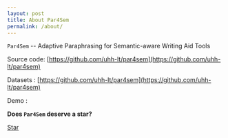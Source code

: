 ```yaml
---
layout: post
title: About Par4Sem
permalink: /about/
---
```


``Par4Sem`` -- Adaptive Paraphrasing for  Semantic-aware Writing Aid Tools

Source code: [https://github.com/uhh-lt/par4sem](https://github.com/uhh-lt/par4sem)

Datasets : [https://github.com/uhh-lt/par4sem](https://github.com/uhh-lt/par4sem)

Demo :

**Does ``Par4Sem`` deserve a star?**

<a class="github-button" href="https://github.com/uhh-lt/par4sem" data-style="mega" data-count-href="/uhh-lt/par4sem/stargazers" data-count-api="/repos/uhh-lt/par4sem#stargazers_count" data-count-aria-label="# stargazers on GitHub" aria-label="Star uhh-lt/par4sem on GitHub">Star</a>
<script async defer src="https://buttons.github.io/buttons.js"></script>
